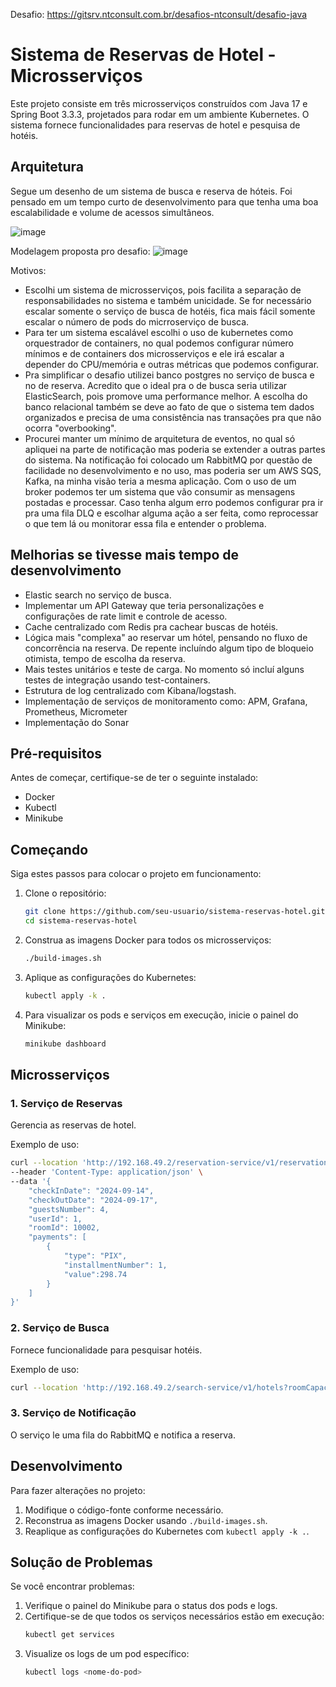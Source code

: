Desafio: https://gitsrv.ntconsult.com.br/desafios-ntconsult/desafio-java
# Sistema de Reservas de Hotel - Microsserviços

Este projeto consiste em três microsserviços construídos com Java 17 e Spring Boot 3.3.3, projetados para rodar em um ambiente Kubernetes. O sistema fornece funcionalidades para reservas de hotel e pesquisa de hotéis.

## Arquitetura

Segue um desenho de um sistema de busca e reserva de hóteis. Foi pensado em um tempo curto de desenvolvimento para que tenha uma boa escalabilidade e volume de acessos simultâneos.

![image](https://github.com/user-attachments/assets/fb493027-41f5-4e57-9860-677518be87d9)

Modelagem proposta pro desafio: 
![image](https://github.com/user-attachments/assets/41f395d9-b175-4e4a-a030-53dbac269f46)

Motivos:
- Escolhi um sistema de microsserviços, pois facilita a separação de responsabilidades no sistema e também unicidade. Se for necessário escalar somente o serviço de busca de hotéis, fica mais fácil somente escalar o número de pods do micrroserviço de busca.
- Para ter um sistema escalável escolhi o uso de kubernetes como orquestrador de containers, no qual podemos configurar número mínimos e de containers dos microsserviços e ele irá escalar a depender do CPU/memória e outras métricas que podemos configurar. 
- Pra simplificar o desafio utilizei banco postgres no serviço de busca e no de reserva. Acredito que o ideal pra o de busca seria utilizar ElasticSearch, pois promove uma performance melhor. A escolha do banco relacional também se deve ao fato de que o sistema tem dados organizados e precisa de uma consistência nas transações pra que não ocorra "overbooking".
- Procurei manter um mínimo de arquitetura de eventos, no qual só apliquei na parte de notificação mas poderia se extender a outras partes do sistema. Na notificação foi colocado um RabbitMQ por questão de facilidade no desenvolvimento e no uso, mas poderia ser um AWS SQS, Kafka, na minha visão teria a mesma aplicação. Com o uso de um broker podemos ter um sistema que vão consumir as mensagens postadas e processar. Caso tenha algum erro podemos configurar pra ir pra uma fila DLQ e escolhar alguma ação a ser feita, como reprocessar o que tem lá ou monitorar essa fila e entender o problema.

## Melhorias se tivesse mais tempo de desenvolvimento
- Elastic search no serviço de busca.
- Implementar um API Gateway que teria personalizações e configurações de rate limit e controle de acesso.
- Cache centralizado com Redis pra cachear buscas de hotéis.
- Lógica mais "complexa" ao reservar um hótel, pensando no fluxo de concorrência na reserva. De repente incluíndo algum tipo de bloqueio otimista, tempo de escolha da reserva.
- Mais testes unitários e teste de carga. No momento só incluí alguns testes de integração usando test-containers.
- Estrutura de log centralizado com Kibana/logstash.
- Implementação de serviços de monitoramento como: APM, Grafana, Prometheus, Micrometer
- Implementação do Sonar

## Pré-requisitos

Antes de começar, certifique-se de ter o seguinte instalado:

- Docker
- Kubectl
- Minikube

## Começando

Siga estes passos para colocar o projeto em funcionamento:

1. Clone o repositório:
   ```bash
   git clone https://github.com/seu-usuario/sistema-reservas-hotel.git
   cd sistema-reservas-hotel
   ```

2. Construa as imagens Docker para todos os microsserviços:
   ```bash
   ./build-images.sh
   ```

3. Aplique as configurações do Kubernetes:
   ```bash
   kubectl apply -k .
   ```

4. Para visualizar os pods e serviços em execução, inicie o painel do Minikube:
   ```bash
   minikube dashboard
   ```

## Microsserviços

### 1. Serviço de Reservas

Gerencia as reservas de hotel.

Exemplo de uso:
```bash
curl --location 'http://192.168.49.2/reservation-service/v1/reservations' \
--header 'Content-Type: application/json' \
--data '{
    "checkInDate": "2024-09-14",
    "checkOutDate": "2024-09-17",
    "guestsNumber": 4,
    "userId": 1,
    "roomId": 10002,
    "payments": [
        {
            "type": "PIX",
            "installmentNumber": 1,
            "value":298.74
        }
    ]
}'
```

### 2. Serviço de Busca

Fornece funcionalidade para pesquisar hotéis.

Exemplo de uso:
```bash
curl --location 'http://192.168.49.2/search-service/v1/hotels?roomCapacity=4&null=null&state=RS'
```

### 3. Serviço de Notificação

O serviço le uma fila do RabbitMQ e notifica a reserva.


## Desenvolvimento

Para fazer alterações no projeto:

1. Modifique o código-fonte conforme necessário.
2. Reconstrua as imagens Docker usando `./build-images.sh`.
3. Reaplique as configurações do Kubernetes com `kubectl apply -k .`.

## Solução de Problemas

Se você encontrar problemas:

1. Verifique o painel do Minikube para o status dos pods e logs.
2. Certifique-se de que todos os serviços necessários estão em execução:
   ```bash
   kubectl get services
   ```
3. Visualize os logs de um pod específico:
   ```bash
   kubectl logs <nome-do-pod>
   ```

